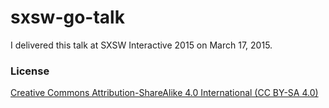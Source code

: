# sxsw-go-talk

I delivered this talk at SXSW Interactive 2015 on March 17, 2015.

### License

[Creative Commons Attribution-ShareAlike 4.0 International (CC BY-SA 4.0)](http://creativecommons.org/licenses/by-sa/4.0/)